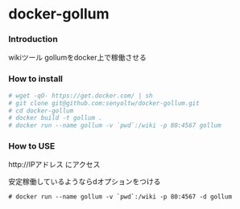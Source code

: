 # docker-gollum

### Introduction
wikiツール gollumをdocker上で稼働させる

### How to install
```bash
# wget -qO- https://get.docker.com/ | sh
# git clone git@github.com:senyoltw/docker-gollum.git
# cd docker-gollum
# docker build -t gollum .
# docker run --name gollum -v `pwd`:/wiki -p 80:4567 gollum
```
### How to USE
http://IPアドレス にアクセス  
  
安定稼働しているようならdオプションをつける
```
# docker run --name gollum -v `pwd`:/wiki -p 80:4567 -d gollum
```
